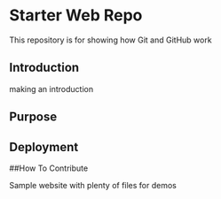 # Starter Web Repo

This repository is for showing how Git and GitHub work

## Introduction
making an introduction

## Purpose

## Deployment

##How To Contribute

Sample website with plenty of files for demos